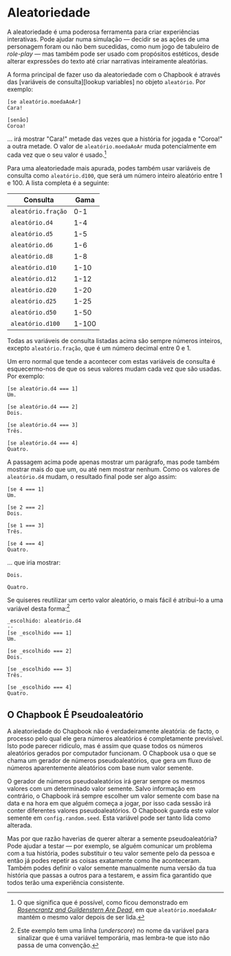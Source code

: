# Aleatoriedade

A aleatoriedade é uma poderosa ferramenta para criar experiências interativas. Pode ajudar numa simulação — decidir se as ações de uma personagem foram ou não bem sucedidas, como num jogo de tabuleiro de _role-play_ — mas também pode ser usado com propósitos estéticos, desde alterar expressões do texto até criar narrativas inteiramente aleatórias.

A forma principal de fazer uso da aleatoriedade com o Chapbook é através das [variáveis de consulta][lookup variables] no objeto `aleatório`. Por exemplo:


```
[se aleatório.moedaAoAr]
Cara!

[senão]
Coroa!
```

... irá mostrar "Cara!" metade das vezes que a história for jogada e "Coroa!" a outra metade. O valor de  `aleatório.moedaAoAr` muda potencialmente em cada vez que o seu valor é usado.[^1]

Para uma aleatoriedade mais apurada, podes também usar variáveis de consulta como `aleatório.d100`, que será um número inteiro aleatório entre 1 e 100. A lista completa é a seguinte:

Consulta             | Gama
---------------------|------
`aleatório.fração`   | 0-1
`aleatório.d4`       | 1-4
`aleatório.d5`       | 1-5
`aleatório.d6`       | 1-6
`aleatório.d8`       | 1-8
`aleatório.d10`      | 1-10
`aleatório.d12`      | 1-12
`aleatório.d20`      | 1-20
`aleatório.d25`      | 1-25
`aleatório.d50`      | 1-50
`aleatório.d100`     | 1-100

Todas as variáveis de consulta listadas acima são sempre números inteiros, excepto `aleatório.fração`, que é um número decimal entre 0 e 1.

Um erro normal que tende a acontecer com estas variáveis de consulta é esquecermo-nos de que os seus valores mudam cada vez que são usadas. Por exemplo:

```
[se aleatório.d4 === 1]
Um.

[se aleatório.d4 === 2]
Dois.

[se aleatório.d4 === 3]
Três.

[se aleatório.d4 === 4]
Quatro.
```

A passagem acima pode apenas mostrar um parágrafo, mas pode também mostrar mais do que um, ou até nem mostrar nenhum. Como os valores de `aleatório.d4` mudam, o resultado final pode ser algo assim:

```
[se 4 === 1]
Um.

[se 2 === 2]
Dois.

[se 1 === 3]
Três.

[se 4 === 4]
Quatro.
```

... que iria mostrar:

```
Dois.

Quatro.
```

Se quiseres reutilizar um certo valor aleatório, o mais fácil é atribui-lo a uma variável desta forma:[^2]

```
_escolhido: aleatório.d4
--
[se _escolhido === 1]
Um.

[se _escolhido === 2]
Dois.

[se _escolhido === 3]
Três.

[se _escolhido === 4]
Quatro.

```

## O Chapbook É Pseudoaleatório

A aleatoriedade do Chapbook não é verdadeiramente aleatória: de facto, o processo pelo qual ele gera números aleatórios é completamente previsível. Isto pode parecer ridículo, mas é assim que quase todos os números aleatórios gerados por computador funcionam. O Chapbook usa o que se chama um gerador de números pseudoaleatórios, que gera um fluxo de números aparentemente aleatórios com base num valor semente.

O gerador de números pseudoaleatórios irá gerar sempre os mesmos valores com um determinado valor semente. Salvo informação em contrário, o Chapbook irá sempre escolher um valor semente com base na data e na hora em que alguém começa a jogar, por isso cada sessão irá conter diferentes valores pseudoaleatórios. O Chapbook guarda este valor semente em `config.random.seed`. Esta variável pode ser tanto lida como alterada.

Mas por que razão haverias de querer alterar a semente pseudoaleatória? Pode ajudar a testar — por exemplo, se alguém comunicar um problema com a tua história, podes substituir o teu valor semente pelo da pessoa e então já podes repetir as coisas exatamente como lhe aconteceram. Também podes definir o valor semente manualmente numa versão da tua história que passas a outros para a testarem, e assim fica garantido que todos terão uma experiência consistente.

[^1]: O que significa que é possível, como ficou demonstrado em _[Rosencrantz and Guildenstern Are Dead][rosencrantz]_, em que `aleatório.moedaAoAr` mantém o mesmo valor depois de ser lida.
[^2]: Este exemplo tem uma linha (_underscore_) no nome da variável para sinalizar que é uma variável temporária, mas lembra-te que isto não passa de uma convenção.

[lookups]: objects-and-lookups.html
[rosencrantz]: https://en.wikipedia.org/wiki/Rosencrantz_and_Guildenstern_Are_Dead#Act_One
